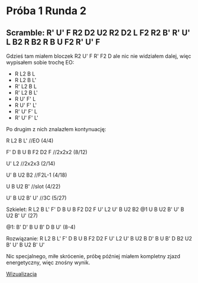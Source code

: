 # Próba 1 Runda 2

## Scramble: R' U' F R2 D2 U2 R2 D2 L F2 R2 B' R' U' L B2 R B2 R B U F2 R' U' F

Gdzieś tam miałem bloczek R2 U' F R' F2 D ale nic nie widziałem dalej, więc wypisałem sobie trochę EO:
- R L2 B L
- R L2 B L'
- R' L2 B L
- R' L2 B L'
- R U' F' L
- R U' F' L'
- R' U' F' L
- R' U' F' L'

Po drugim z nich znalazłem kontynuację:

R L2 B L' //EO (4/4)

F' D B U B F2 D2 F //2x2x2 (8/12)

U' L2 //2x2x3 (2/14)

U' B U2 B2 //F2L-1 (4/18)

U B U2 B' //slot (4/22)

U' B U2 B' U' //3C (5/27)

Szkielet: R L2 B L' F' D B U B F2 D2 F U' L2 U' B U2 B2 @1 U B U2 B' U' B U2 B' U' (27)

@1: B' D' B U B' D B U' (8-4)

Rozwiązanie: R L2 B L' F' D B U B F2 D2 F U' L2 U' B U2 B D' B U B' D B2 U2 B' U' B U2 B' U'

Nic specjalnego, miłe skrócenie, próbę później miałem kompletny zjazd energetyczny, więc znośny wynik.

[Wizualizacja](https://alg.cubing.net/?setup=R-_U-_F_R2_D2_U2_R2_D2_L_F2_R2_B-_R-_U-_L_B2_R_B2_R_B_U_F2_R-_U-_F%0A&alg=R_L2_B_L-_%2F%2FEO%0AF-_D_B_U_B_F2_D2_F_%2F%2F2x2x2%0AU-_L2_%2F%2F2x2x3%0AU-_B_U2_B2_%2F%2FF2L%26%2345%3B1%0AB-_D-_B_U_B-_D_B_U-_%2F%2Finsercja_bez_skracania%0AU_B_U2_B-_%2F%2Fslot%0AU-_B_U2_B-_U-_%2F%2F3C)

